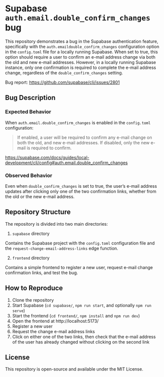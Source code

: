 # Supabase `auth.email.double_confirm_changes` bug

This repository demonstrates a bug in the Supabase authentication feature, specifically with the `auth.emaildouble_confirm_changes` configuration option in the `config.toml` file for a locally running Supabase. When set to true, this option should require a user to confirm an e-mail address change via both the old and new e-mail addresses. However, in a locally running Supabase instance, only one confirmation is required to complete the e-mail address change, regardless of the `double_confirm_changes` setting.

Bug report: https://github.com/supabase/cli/issues/2801

## Bug Description

### Expected Behavior

When `auth.email.double_confirm_changes` is enabled in the `config.toml` configuration:

> If enabled, a user will be required to confirm any e-mail change on both the old, and new e-mail addresses. If disabled, only the new e-mail is required to confirm.

https://supabase.com/docs/guides/local-development/cli/config#auth.email.double_confirm_changes

### Observed Behavior

Even when `double_confirm_changes` is set to true, the user’s e-mail address updates after clicking only one of the two confirmation links, whether from the old or the new e-mail address.

## Repository Structure

The repository is divided into two main directories:

1. `supabase` directory

Contains the Supabase project with the `config.toml` configuration file and the `request-change-email-address-links` edge function.

2. `frontend` directory

Contains a simple frontend to register a new user, request e-mail change confirmation links, and test the bug.

## How to Reproduce

1. Clone the repository
2. Start Supabase (`cd supabase/`, `npm run start`, and optionally `npm run serve`)
3. Start the frontend (`cd frontend/`, `npm install` and `npm run dev`)
4. Open the frontend at http://localhost:5173/
5. Register a new user
6. Request the change e-mail address links
7. Click on either one of the two links, then check that the e-mail address of the user has already changed without clicking on the second link

## License

This repository is open-source and available under the MIT License.
